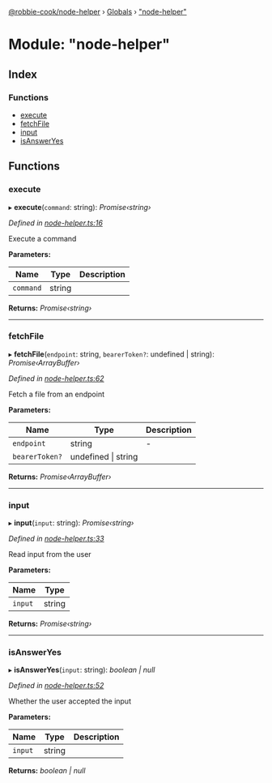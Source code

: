 [@robbie-cook/node-helper](../README.md) › [Globals](../globals.md) › ["node-helper"](_node_helper_.md)

# Module: "node-helper"

## Index

### Functions

* [execute](_node_helper_.md#execute)
* [fetchFile](_node_helper_.md#fetchfile)
* [input](_node_helper_.md#input)
* [isAnswerYes](_node_helper_.md#isansweryes)

## Functions

###  execute

▸ **execute**(`command`: string): *Promise‹string›*

*Defined in [node-helper.ts:16](https://github.com/Robbie-Cook/node-helper/blob/dcbac12/src/node-helper.ts#L16)*

Execute a command

**Parameters:**

Name | Type | Description |
------ | ------ | ------ |
`command` | string |   |

**Returns:** *Promise‹string›*

___

###  fetchFile

▸ **fetchFile**(`endpoint`: string, `bearerToken?`: undefined | string): *Promise‹ArrayBuffer›*

*Defined in [node-helper.ts:62](https://github.com/Robbie-Cook/node-helper/blob/dcbac12/src/node-helper.ts#L62)*

Fetch a file from an endpoint

**Parameters:**

Name | Type | Description |
------ | ------ | ------ |
`endpoint` | string | - |
`bearerToken?` | undefined &#124; string |   |

**Returns:** *Promise‹ArrayBuffer›*

___

###  input

▸ **input**(`input`: string): *Promise‹string›*

*Defined in [node-helper.ts:33](https://github.com/Robbie-Cook/node-helper/blob/dcbac12/src/node-helper.ts#L33)*

Read input from the user

**Parameters:**

Name | Type |
------ | ------ |
`input` | string |

**Returns:** *Promise‹string›*

___

###  isAnswerYes

▸ **isAnswerYes**(`input`: string): *boolean | null*

*Defined in [node-helper.ts:52](https://github.com/Robbie-Cook/node-helper/blob/dcbac12/src/node-helper.ts#L52)*

Whether the user accepted the input

**Parameters:**

Name | Type | Description |
------ | ------ | ------ |
`input` | string |   |

**Returns:** *boolean | null*
